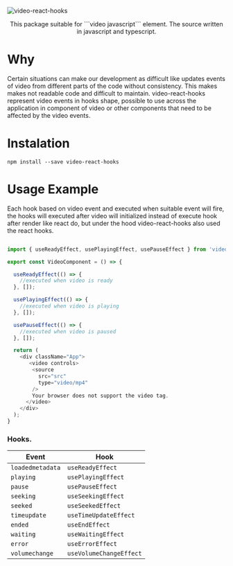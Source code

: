 ![video-react-hooks](https://i.ibb.co/CzzMNM7/video-react-1.jpg)

<center>This package suitable for ```video javascript``` element. The source written in javascript and typescript.</center>

# Why

Certain situations can make our development as difficult like updates events of video from different parts of the code without consistency.
This makes makes not readable code and difficult to maintain. video-react-hooks represent video events in hooks shape, possible to use across the application in component of video or other components that need to be affected by the video events.

# Instalation

```
npm install --save video-react-hooks
```

# Usage Example

Each hook based on video event and executed when suitable event will fire, the hooks will executed after video will initialized instead of execute hook after render like react do, but under the hood video-react-hooks also used the react hooks.

```JavaScript

import { useReadyEffect, usePlayingEffect, usePauseEffect } from 'video-react-hooks';

export const VideoComponent = () => {

  useReadyEffect(() => {
    //executed when video is ready
  }, []);

  usePlayingEffect(() => {
    //executed when video is playing
  }, []);

  usePauseEffect(() => {
    //executed when video is paused
  }, []);

  return (
    <div className="App">
       <video controls>
        <source
          src="src"
          type="video/mp4"
        />
        Your browser does not support the video tag.
      </video>
    </div>
  );
}

```

### Hooks.

| Event | Hook |
| ------------- | ------------- |
| ```loadedmetadata``` | ```useReadyEffect``` |
| ```playing``` | ```usePlayingEffect``` |
| ```pause``` | ```usePauseEffect``` |
| ```seeking``` | ```useSeekingEffect``` |
| ```seeked``` | ```useSeekedEffect``` |
| ```timeupdate``` | ```useTimeUpdateEffect``` |
| ```ended``` | ```useEndEffect``` |
| ```waiting``` | ```useWaitingEffect``` |
| ```error``` | ```useErrorEffect``` |
| ```volumechange``` | ```useVolumeChangeEffect``` |
